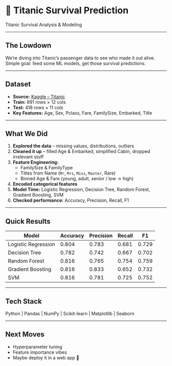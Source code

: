 # 🚢 Titanic Survival Prediction

Titanic Survival Analysis & Modeling
 

---
## The Lowdown
We’re diving into Titanic’s passenger data to see who made it out alive.  
Simple goal: feed some ML models, get those survival predictions.

---
## Dataset
- **Source:** [Kaggle – Titanic](https://www.kaggle.com/c/titanic)  
- **Train:** 891 rows × 12 cols  
- **Test:** 418 rows × 11 cols  
- **Key Features:** Age, Sex, Pclass, Fare, FamilySize, Embarked, Title

---
## What We Did
1. **Explored the data** – missing values, distributions, outliers  
2. **Cleaned it up** – filled Age & Embarked, simplified Cabin, dropped irrelevant stuff  
3. **Feature Engineering:**  
   - FamilySize & FamilyType 
   - Titles from Name (`Mr`, `Mrs`, `Miss`, `Master`, Rare)  
   - Binned Age & Fare (young, adult, senior / low → high)  
4. **Encoded categorical features**  
5. **Model Time:** Logistic Regression, Decision Tree, Random Forest, Gradient Boosting, SVM  
6. **Checked performance:** Accuracy, Precision, Recall, F1

---
## Quick Results

| Model | Accuracy | Precision | Recall | F1 |
|-------|----------|-----------|--------|----|
| Logistic Regression | 0.804 | 0.783 | 0.681 | 0.729 |
| Decision Tree       | 0.782 | 0.742 | 0.667 | 0.702 |
| Random Forest       | 0.816 | 0.765 | 0.754 | 0.759 |
| Gradient Boosting   | 0.816 | 0.833 | 0.652 | 0.732 |
| SVM                 | 0.816 | 0.781 | 0.725 | 0.752 |

---
## Tech Stack
Python | Pandas | NumPy | Scikit-learn | Matplotlib | Seaborn

---

## Next Moves
- Hyperparameter tuning  
- Feature importance vibes  
- Maybe deploy it in a web app 🚀

